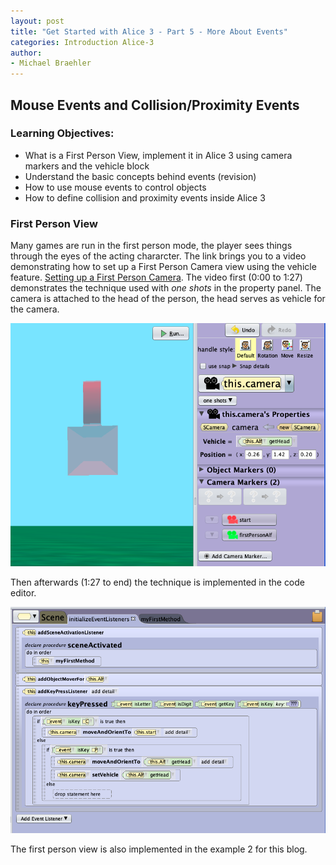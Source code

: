 ```yaml
---
layout: post
title: "Get Started with Alice 3 - Part 5 - More About Events"
categories: Introduction Alice-3
author:
- Michael Braehler
---
```


## Mouse Events and Collision/Proximity Events

### Learning Objectives:

- What is a First Person View, implement it in Alice 3 using camera markers and the vehicle block
- Understand the basic concepts behind events (revision)
- How to use mouse events to control objects
- How to define collision and proximity events inside Alice 3


### First Person View

Many games are run in the first person mode, the player sees things through the eyes of the acting chararcter. The link brings you to a video demonstrating how to set up a First Person Camera view using the vehicle feature. [Setting up a First Person Camera](https://youtu.be/jxXEXJgrm18). The video first (0:00 to 1:27) demonstrates the technique used with *one shots* in the property panel. The camera is attached to the head of the person, the head serves as vehicle for the camera. 

![Camera Settings for First Person View with one shots](/assets/230307_SetCameraMarkers.png)

Then afterwards (1:27 to end) the technique is implemented in the code editor.

![Code for First Person View](/assets/230307_EventsForFirstPersonView1.png)

The first person view is also implemented in the example 2 for this blog.

